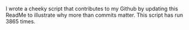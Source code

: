 I wrote a cheeky script that contributes to my Github by updating this ReadMe to illustrate why more than commits matter. This script has run 3865 times.
